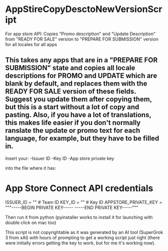 # AppStireCopyDesctoNewVersionScript
For app store API: Copies "Promo description" and "Update Description" from "READY FOR SALE" version to "PREPARE FOR SUBMISSION" version for all locales for all apps

This takes any apps that are in a "PREPARE FOR SUBMISSION" state and copies all locale descriptions for PROMO and UPDATE which are blank by default, and replaces them with the READY FOR SALE version of these fields.   Suggest you update them after copying them, but this is a start without a lot of copy and pasting.  Also, if you have a lot of translations, this makes life easier if you don't normally ranslate the update or promo text for each language, for example, but they have to be filled in.
---

Insert your:
-Issuer ID
-Key ID
-App store private key

into the file where it has:

# App Store Connect API credentials
ISSUER_ID = "<insert issuer id here>"  # Team ID
KEY_ID = "<insert key id here>"  # Key ID
APPSTORE_PRIVATE_KEY = """-----BEGIN PRIVATE KEY-----
<insert key here>
-----END PRIVATE KEY-----"""

Then run it from python (pyinstaller works to install it for launching with double click on mac too)

This script is not copyrightable as it was generated by an AI tool (SuperGrok 3 from xAI) with hours of prompting to get a working script just right (there were initially errors getting the key to work, but for me it's working now).
